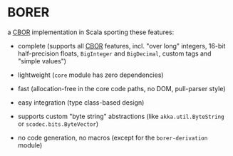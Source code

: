 BORER
=====

a [CBOR] implementation in Scala sporting these features:

- complete (supports all [CBOR] features, incl. "over long" integers, 16-bit half-precision floats, `BigInteger` and
  `BigDecimal`, custom tags and "simple values")
- lightweight (`core` module has zero dependencies)
- fast (allocation-free in the core code paths, no DOM, pull-parser style)
- easy integration (type class-based design)
- supports custom "byte string" abstractions (like `akka.util.ByteString` or `scodec.bits.ByteVector`)
- no code generation, no macros (except for the `borer-derivation` module)

  [CBOR]: http://cbor.io/